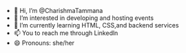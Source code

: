 - 👋 Hi, I’m @CharishmaTammana
- 👀 I’m interested in developing and hosting events
- 🌱 I’m currently learning HTML, CSS,and backend services
- 📫 You to reach me through Linkedln
- 😄 Pronouns: she/her 

<!---
CharishmaTammana/CharishmaTammana is a ✨ special ✨ repository because its `README.md` (this file) appears on your GitHub profile.
You can click the Preview link to take a look at your changes.
--->
